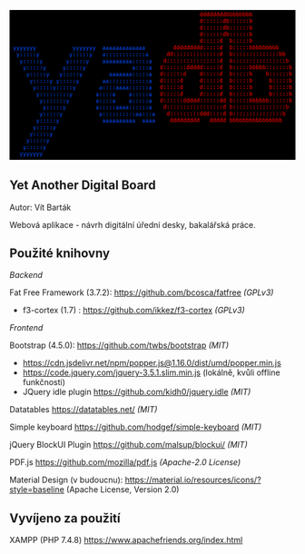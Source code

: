 ![alt text](ui/img/misc/yadb_logo.png)

Yet Another Digital Board
-
Autor: Vít Barták

Webová aplikace - návrh digitální úřední desky, bakalářská práce.

Použité knihovny
-
*Backend*

Fat Free Framework (3.7.2): https://github.com/bcosca/fatfree *(GPLv3)*
* f3-cortex (1.7) : https://github.com/ikkez/f3-cortex  *(GPLv3)*

*Frontend*

Bootstrap (4.5.0): https://github.com/twbs/bootstrap *(MIT)*
* https://cdn.jsdelivr.net/npm/popper.js@1.16.0/dist/umd/popper.min.js
* https://code.jquery.com/jquery-3.5.1.slim.min.js (lokálně, kvůli offline funkčnosti)
* JQuery idle plugin https://github.com/kidh0/jquery.idle *(MIT)*

Datatables https://datatables.net/ *(MIT)*

Simple keyboard https://github.com/hodgef/simple-keyboard *(MIT)*

jQuery BlockUI Plugin https://github.com/malsup/blockui/ *(MIT)*

PDF.js https://github.com/mozilla/pdf.js *(Apache-2.0 License)*

Material Design (v budoucnu): https://material.io/resources/icons/?style=baseline (Apache License, Version 2.0)

Vyvíjeno za použití
-
XAMPP (PHP 7.4.8) https://www.apachefriends.org/index.html